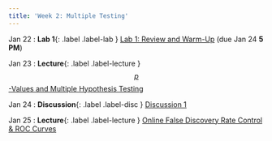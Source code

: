 ```yaml
---
title: 'Week 2: Multiple Testing'
---
```


Jan 22
: **Lab 1**{: .label .label-lab } [Lab 1: Review and Warm-Up](https://data102.datahub.berkeley.edu/hub/user-redirect/git-pull?repo=https%3A%2F%2Fgithub.com%2Fds-102%2Fsp24-materials&urlpath=lab%2Ftree%2Fsp24-materials%2Flab%2Flab01%2Flab01.ipynb&branch=main) (due Jan 24 **5 PM**)

Jan 23
: **Lecture**{: .label .label-lecture } [$$p$$-Values and Multiple Hypothesis Testing](lecture/lec03)

Jan 24
: **Discussion**{: .label .label-disc } [Discussion 1](https://drive.google.com/file/d/1eIEBeOmNfm6NLtEdBLL3eZpz4wKrKmXZ/view?usp=drive_link)

Jan 25
: **Lecture**{: .label .label-lecture } [Online False Discovery Rate Control & ROC Curves](lecture/lec04)
